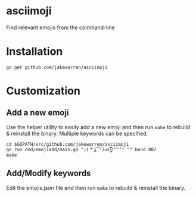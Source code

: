 # asciimoji

Find relevant emojis from the command-line

# Installation

```
go get github.com/jakewarren/asciimoji
```

# Customization

## Add a new emoji

Use the helper utility to easily add a new emoji and then run `make` to rebuild  & reinstall the binary. Multiple keywords can be specified.
```
cd $GOPATH/src/github.com/jakewarren/asciimoji
go run cmd/emojiadd/main.go "┌( ͝° ͜ʖ͡°)=ε/̵͇̿̿/’̿’̿ ̿" bond 007
make
```

## Add/Modify keywords

Edit the emojis.json file and then run `make` to rebuild  & reinstall the binary.
